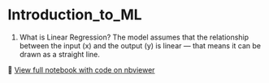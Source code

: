 # Introduction_to_ML
1. What is Linear Regression?
The model assumes that the relationship between the input (x) and the output (y) is
linear — that means it can be drawn as a straight line.

🔗 [View full notebook with code on nbviewer](https://nbviewer.org/github/Naresh-812/Introduction_to_ML/blob/main/K_Means.ipynb)
